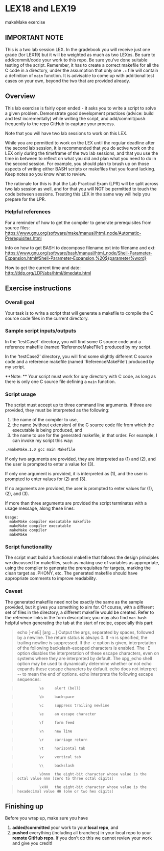 # LEX18 and LEX19
makeMake exercise

## IMPORTANT NOTE
This is a two lab session LEX.  In the gradebook you will receive just one grade (for LEX19) but it will be weighted as much as two LEXes.  Be sure to  add/commit/code your work to this repo.  Be sure you've done suitable testing of the script.  Remember, it has to create a correct makefile for all the C code in a directory, under the assumption that only one ```.c``` file will contain a definition of ```main``` function.  It is advisable to come up with additional test cases on your own, beyond the two that are provided already.

## Overview
This lab exercise is fairly open ended - it asks you to write a script to solve a given problem.  Demonstrate good development practices (advice: build and test incrementally) while writing the script, and add/commit/push frequently to the repo GitHub to capture your process.

Note that you will have two lab sessions to work on this LEX.

While you are permitted to work on the LEX until the regular deadline after the second lab session, it is recommended that you do active work on the LEX only during the timeframe of the two lab sessions, and that you use the time in between to reflect on what you did and plan what you need to do in the second session.  For example, you should plan to brush up on those aspects of writing either BASH scripts or makefiles that you found lacking.  Keep notes so you know what to review.

The rationale for this is that the Lab Practical Exam (LPR) will be split across two lab session as well, and for that you will NOT be permitted to touch the code between sessions.  Treating this LEX in the same way will help you prepare for the LPR.


### Helpful references

For a reminder of how to get the compiler to generate prerequisites from source files:
    https://www.gnu.org/software/make/manual/html_node/Automatic-Prerequisites.html

Info on how to get BASH to decompose filename.ext into filename and ext:
    https://www.gnu.org/software/bash/manual/html_node/Shell-Parameter-Expansion.html#Shell-Parameter-Expansion,%20${parameter%word}

How to get the current time and date:
    http://tldp.org/LDP/abs/html/timedate.html

## Exercise instructions
### Overall goal
Your task is to write a script that will generate a makefile to compile the C source code files in the current directory.

### Sample script inputs/outputs
In the 'testCase1' directory, you will find some C source code and a reference makefile (named 'ReferenceMakeFile') produced by my script.

In the 'testCase2' directory, you will find some slightly different C source code and a reference makefile (named 'ReferenceMakeFile') produced by my script.

**Note: ** Your script must work for *any* directory with C code, as long as there is only one C source file defining a `main` function.

### Script usage
The script must accept up to three command line arguments. If three are provided, they must be interpreted as the following:
1. the name of the compiler to use,
2. the name (without extension) of the C source code file from which the executable is being produced, and
3. the name to use for the generated makefile,
in that order.   For example, I can invoke my script this way:
```bash
./makeMake.1.0 gcc main Makefile
```

If only two arguments are provided, they are interpreted as (1) and (2), and the user is prompted to enter a value for (3).

If only one argument is provided, it is interpreted as (1), and the user is prompted to enter values for (2) and (3).

If no arguments are provided, the user is prompted to enter values for (1), (2), and (3).

If more than three arguments are provided the script terminates with a usage message, along these lines:

```
Usage:
  makeMake compiler executable makefile
  makeMake compiler executable 
  makeMake compiler 
  makeMake 
```

### Script functionality
The script must build a functional makefile that follows the design principles we discussed for makefiles, such as making use of variables as appropriate, using the compiler to generate the prerequisites for targets, marking the clean target as .PHONY, etc. The generated makefile should have appropriate comments to improve readability. 

### Caveat
The generated makefile need not be exactly the same as the sample provided, but it gives you something to aim for. Of course, with a different set of files in the directory, a different makefile would be created. Refer to the reference links in the form description; you may also find ```man bash``` helpful when generating the tab at the start of recipe, especially this part:

> echo [-neE] [arg ...]
>               Output  the  args, separated by spaces, followed by a newline.  The return status is always 0.  If -n is specified,
>               the trailing newline is suppressed.  If the -e option is given, interpretation of the  following  backslash-escaped
>               characters is enabled.  The -E option disables the interpretation of these escape characters, even on systems where
>               they are interpreted by default.  The xpg_echo shell option may be used to dynamically  determine  whether  or  not
>               echo  expands  these  escape  characters  by default.  echo does not interpret -- to mean the end of options.  echo
>               interprets the following escape sequences:

>               \a     alert (bell)

>               \b     backspace

>               \c     suppress trailing newline

>               \e     an escape character

>               \f     form feed

>               \n     new line

>               \r     carriage return

>               \t     horizontal tab

>               \v     vertical tab

>               \\     backslash

>               \0nnn  the eight-bit character whose value is the octal value nnn (zero to three octal digits)

>               \xHH   the eight-bit character whose value is the hexadecimal value HH (one or two hex digits)

## Finishing up
Before you wrap up, make sure you have
1. **added/committed** your work to your **local repo**, and
2. **pushed** everything (including all branches) in your local repo to your **remote GitHub repo**.
If you don't do this we cannot review your work and give you credit!
